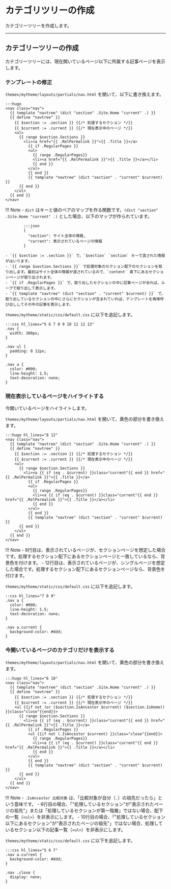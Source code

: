 # カテゴリツリーの作成

カテゴリーツリーを作成します。

---

## カテゴリーツリーの作成

カテゴリーツリーには、現在開いているページ以下に所属する記事ページを表示します。

### テンプレートの修正

`themes/mytheme/layouts/partials/nav.html` を開いて、以下に書き換えます。

    :::hugo
    <nav class="nav">
      {{ template "navtree" (dict "section" .Site.Home "current" .) }}
      {{ define "navtree" }}
        {{ $section := .section }} {{/* 処理するセクション */}}
        {{ $current := .current }} {{/* 現在表示中のページ */}}
        <ul>
          {{ range $section.Sections }}
            <li><a href="{{ .RelPermalink }}">{{ .Title }}</a>
              {{ if .RegularPages }}
              <ul>
                {{ range .RegularPages}}
                <li><a href="{{ .RelPermalink }}">{{ .Title }}</a></li>
                {{ end }}
              </ul>
              {{ end }}
              {{ template "navtree" (dict "section" . "current" $current) }}
          {{ end }}
        </ul>
      {{ end }}
    </nav>

!!! Note
    - `dict` はキーと値のペアのマップを作る関数です。`(dict "section" .Site.Home "current" .)` とした場合、以下のマップが作られています。

            :::json
            {
              "section": サイト全体の情報,
              "current": 表示されているページの情報
            }

    - `{{ $section := .section }}` で、`$section` `section` キーで渡された情報がはいります。
    - `{{ range $section.Sections }}` で処理対象のセクション配下のセクションを取り出します。最初はサイト全体の情報が渡されているので、`content` 直下にあるセクションページが取り出されます。
    - `{{ if .RegularPages }}` で、取り出したセクションの中に記事ページがあれば、ループで取り出して表示します。
    - `{{ template "navtree" (dict "section" . "current" $current) }}` で、取り出しているセクションの中にさらにセクションが含まれていれば、テンプレートを再帰呼び出ししてその中の記事を表示します。


`themes/mytheme/static/css/default.css` に以下を追記します。

    :::css hl_lines="5 6 7 8 9 10 11 12 13"
    .nav {
      width: 300px;
    }

    .nav ul {
      padding: 0 12px;
    }

    .nav a {
      color: #000;
      line-height: 1.5;
      text-decoration: none;
    }


### 現在表示しているページをハイライトする

今開いているページをハイライトします。

`themes/mytheme/layouts/partials/nav.html` を開いて、黄色の部分を書き換えます。

    :::hugo hl_lines="8 12"
    <nav class="nav">
      {{ template "navtree" (dict "section" .Site.Home "current" .) }}
      {{ define "navtree" }}
        {{ $section := .section }} {{/* 処理するセクション */}}
        {{ $current := .current }} {{/* 現在表示中のページ */}}
        <ul>
          {{ range $section.Sections }}
            <li><a {{ if (eq . $current) }}class="current"{{ end }} href="{{ .RelPermalink }}">{{ .Title }}</a>
              {{ if .RegularPages }}
              <ul>
                {{ range .RegularPages}}
                <li><a {{ if (eq . $current) }}class="current"{{ end }} href="{{ .RelPermalink }}">{{ .Title }}</a></li>
                {{ end }}
              </ul>
              {{ end }}
              {{ template "navtree" (dict "section" . "current" $current) }}
          {{ end }}
        </ul>
      {{ end }}
    </nav>


!!! Note
    - 8行目は、表示されているページが、セクションページを想定した場合です。処理するセクション配下にあるセクションページと一致しているなら、背景色を付けます。
    - 12行目は、表示されているページが、シングルページを想定した場合です。処理するセクション配下にあるセクションページなら、背景色を付けます。

`themes/mytheme/static/css/default.css` に以下を追記します。

    ::css hl_lines="7 8 9"
    .nav a {
      color: #000;
      line-height: 1.5;
      text-decoration: none;
    }

    .nav a.current {
      background-color: #ddd;
    }

### 今開いているページのカテゴリだけを表示する

`themes/mytheme/layouts/partials/nav.html` を開いて、黄色の部分を書き換えます。

    :::hugo hl_lines="6 10"
    <nav class="nav">
      {{ template "navtree" (dict "section" .Site.Home "current" .) }}
      {{ define "navtree" }}
        {{ $section := .section }} {{/* 処理するセクション */}}
        {{ $current := .current }} {{/* 現在表示中のページ */}}
        <ul {{if not (or ($section.IsAncestor $current) ($section.IsHome)) }}class="close"{{end}}>
          {{ range $section.Sections }}
            <li><a {{ if (eq . $current) }}class="current"{{ end }} href="{{ .RelPermalink }}">{{ .Title }}</a>
              {{ if .RegularPages }}
              <ul {{if not (.IsAncestor $current) }}class="close"{{end}}>
                {{ range .RegularPages}}
                <li><a {{ if (eq . $current) }}class="current"{{ end }} href="{{ .RelPermalink }}">{{ .Title }}</a></li>
                {{ end }}
              </ul>
              {{ end }}
              {{ template "navtree" (dict "section" . "current" $current) }}
          {{ end }}
        </ul>
      {{ end }}
    </nav>

!!! Note
    - `.IsAncestor 比較対象` は、「比較対象が自分（`.`）の祖先だったら」という意味です。
    - 6行目の場合、「"処理しているセクション"が"表示されたページの祖先"」または「処理しているセクションが第一階層」ではない場合、配下の一覧（`<ul>`）を非表示にします。
    - 10行目の場合、「"処理しているセクション以下にあるセクション"が"表示されたページの祖先"」ではない場合、処理しているセクション以下の記事一覧（`<ul>`）を非表示にします。

`themes/mytheme/static/css/default.css` に以下を追記します。

    :::css hl_lines="5 6 7"
    .nav a.current {
      background-color: #ddd;
    }

    .nav .close {
      display: none;
    }
